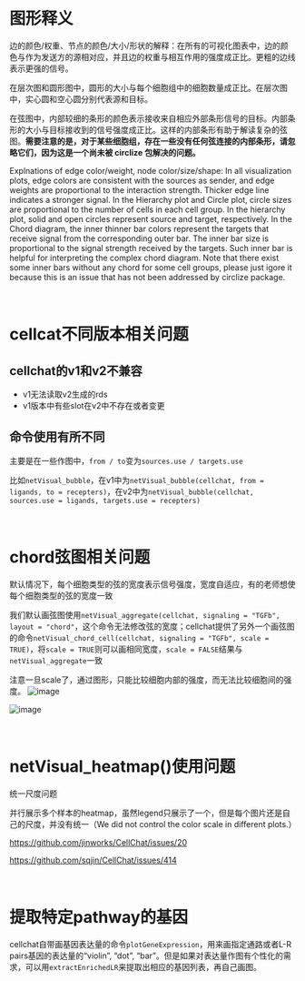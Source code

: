 # 图形释义

边的颜色/权重、节点的颜色/大小/形状的解释：在所有的可视化图表中，边的颜色与作为发送方的源相对应，并且边的权重与相互作用的强度成正比。更粗的边线表示更强的信号。

在层次图和圆形图中，圆形的大小与每个细胞组中的细胞数量成正比。在层次图中，实心圆和空心圆分别代表源和目标。

在弦图中，内部较细的条形的颜色表示接收来自相应外部条形信号的目标。内部条形的大小与目标接收到的信号强度成正比。这样的内部条形有助于解读复杂的弦图。**需要注意的是，对于某些细胞组，存在一些没有任何弦连接的内部条形，请忽略它们，因为这是一个尚未被 circlize 包解决的问题。**

Explnations of edge color/weight, node color/size/shape: In all visualization plots, edge colors are consistent with the sources as sender, and edge weights are proportional to the interaction strength. Thicker edge line indicates a stronger signal. In the Hierarchy plot and Circle plot, circle sizes are proportional to the number of cells in each cell group. In the hierarchy plot, solid and open circles represent source and target, respectively. In the Chord diagram, the inner thinner bar colors represent the targets that receive signal from the corresponding outer bar. The inner bar size is proportional to the signal strength received by the targets. Such inner bar is helpful for interpreting the complex chord diagram. Note that there exist some inner bars without any chord for some cell groups, please just igore it because this is an issue that has not been addressed by circlize package.


</br>

# cellcat不同版本相关问题

## cellchat的v1和v2不兼容
-  v1无法读取v2生成的rds
-  v1版本中有些slot在v2中不存在或者变更

##  命令使用有所不同
主要是在一些作图中，`from / to`变为`sources.use / targets.use`

比如`netVisual_bubble`，在v1中为`netVisual_bubble(cellchat, from = ligands, to = recepters)`，在v2中为`netVisual_bubble(cellchat, sources.use = ligands, targets.use = recepters)`

</br>


# chord弦图相关问题
默认情况下，每个细胞类型的弦的宽度表示信号强度，宽度自适应，有的老师想使每个细胞类型的弦的宽度一致

我们默认画弦图使用`netVisual_aggregate(cellchat, signaling = "TGFb", layout = "chord"`，这个命令无法修改弦的宽度；cellchat提供了另外一个画弦图的命令`netVisual_chord_cell(cellchat, signaling = "TGFb", scale = TRUE)`，将`scale = TRUE`则可以画相同宽度，`scale = FALSE`结果与`netVisual_aggregate`一致

注意一旦scale了，通过图形，只能比较细胞内部的强度，而无法比较细胞间的强度。
![image](https://github.com/user-attachments/assets/0b00c180-ac3c-4f44-97e5-36962a2e2b4b)

![image](https://github.com/user-attachments/assets/818d788d-a32f-48cc-87ab-5a8b67e3ef6a)



</br>

# netVisual_heatmap()使用问题

统一尺度问题

并行展示多个样本的heatmap，虽然legend只展示了一个，但是每个图片还是自己的尺度，并没有统一（We did not control the color scale in different plots.）

https://github.com/jinworks/CellChat/issues/20

https://github.com/sqjin/CellChat/issues/414

</br>

# 提取特定pathway的基因

cellchat自带画基因表达量的命令`plotGeneExpression`，用来画指定通路或者L-R pairs基因的表达量的“violin”, “dot”, “bar”。但是如果对表达量作图有个性化的需求，可以用`extractEnrichedLR`来提取出相应的基因列表，再自己画图。
